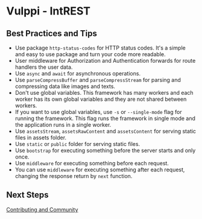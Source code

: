 # Vulppi - IntREST

## Best Practices and Tips

- Use package `http-status-codes` for HTTP status codes. It's a simple and easy to use package and turn your code more readable.
- User middleware for Authorization and Authentication forwards for route handlers the user data.
- Use `async` and `await` for asynchronous operations.
- Use `parseCompressBuffer` and `parseCompressStream` for parsing and compressing data like images and texts.
- Don't use global variables. This framework has many workers and each worker has its own global variables and they are not shared between workers.
- If you want to use global variables, use `-s` or `--single-mode` flag for running the framework. This flag runs the framework in single mode and the application runs in a single worker.
- Use `assetsStream`, `assetsRawContent` and `assetsContent` for serving static files in assets folder.
- Use `static` or `public` folder for serving static files.
- Use `bootstrap` for executing something before the server starts and only once.
- Use `middleware` for executing something before each request.
- You can use `middleware` for executing something after each request, changing the response return by `next` function.

## Next Steps

[Contributing and Community](../README.md#contributing-and-community)
